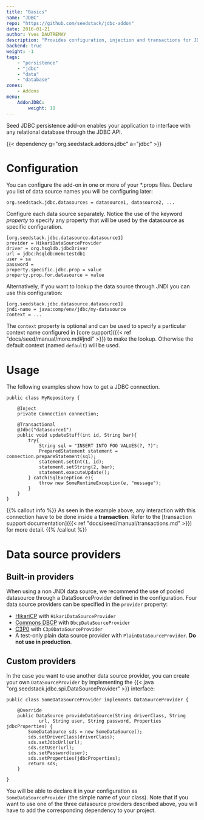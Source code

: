 ```yaml
---
title: "Basics"
name: "JDBC"
repo: "https://github.com/seedstack/jdbc-addon"
date: 2016-01-21
author: Yves DAUTREMAY
description: "Provides configuration, injection and transactions for JDBC datasources."
backend: true
weight: -1
tags:
    - "persistence"
    - "jdbc"
    - "data"
    - "database"
zones:
    - Addons
menu:
    AddonJDBC:
        weight: 10
---
```


Seed JDBC persistence add-on enables your application to interface with any relational database through the JDBC API. 

{{< dependency g="org.seedstack.addons.jdbc" a="jdbc" >}}

# Configuration

You can configure the add-on in one or more of your \*.props files. Declare you list of data source names you will be 
configuring later:

    org.seedstack.jdbc.datasources = datasource1, datasource2, ...
    
Configure each data source separately. Notice the use of the keyword *property* to specify any property that will be 
used by the datasource as specific configuration.

    [org.seedstack.jdbc.datasource.datasource1]
    provider = HikariDataSourceProvider
    driver = org.hsqldb.jdbcDriver
    url = jdbc:hsqldb:mem:testdb1
    user = sa
    password =
    property.specific.jdbc.prop = value
    property.prop.for.datasource = value

Alternatively, if you want to lookup the data source through JNDI you can use this configuration:

    [org.seedstack.jdbc.datasource.datasource1]
    jndi-name = java:comp/env/jdbc/my-datasource
    context = ...
    
The `context` property is optional and can be used to specify a particular context name configured in 
[core support]({{< ref "docs/seed/manual/more.md#jndi" >}}) to make the lookup. Otherwise the default context (named `default`) will be used.
    
# Usage

The following examples show how to get a JDBC connection. 
    
    public class MyRepository {

        @Inject
        private Connection connection;

        @Transactional
        @Jdbc("datasource1")
        public void updateStuff(int id, String bar){
            try{
                String sql = "INSERT INTO FOO VALUES(?, ?)";
                PreparedStatement statement = connection.prepareStatement(sql);
                statement.setInt(1, id);
                statement.setString(2, bar);
                statement.executeUpdate();
            } catch(SqlException e){
                throw new SomeRuntimeException(e, "message");
            }
        }
    }
    
{{% callout info %}}
As seen in the example above, any interaction with this connection have to be done inside a **transaction**. Refer to the [transaction support documentation]({{< ref "docs/seed/manual/transactions.md" >}}) for more detail.
{{% /callout %}}

# Data source providers

## Built-in providers

When using a non JNDI data source, we recommend the use of pooled datasource through a DataSourceProvider defined in the 
configuration. Four data source providers can be specified in the `provider` property:

* [HikariCP](http://brettwooldridge.github.io/HikariCP/) with `HikariDataSourceProvider`
* [Commons DBCP](http://commons.apache.org/proper/commons-dbcp/) with `DbcpDataSourceProvider`
* [C3P0](http://www.mchange.com/projects/c3p0/) with `C3p0DataSourceProvider`
* A test-only plain data source provider with `PlainDataSourceProvider`. **Do not use in production**.

## Custom providers

In the case you want to use another data source provider, you can create your own `DataSourceProvider` by implementing the {{< java "org.seedstack.jdbc.spi.DataSourceProvider" >}} interface:

    public class SomeDataSourceProvider implements DataSourceProvider {
    
        @Override
        public DataSource provideDataSource(String driverClass, String
                url, String user, String password, Properties jdbcProperties) {
            SomeDataSource sds = new SomeDataSource();
            sds.setDriverClass(driverClass);
            sds.setJdbcUrl(url);
            sds.setUser(url);
            sds.setPassword(user);
            sds.setProperties(jdbcProperties);
            return sds;
        }
    
    }
    
You will be able to declare it in your configuration as `SomeDataSourceProvider` (the simple name of your class). Note 
that if you want to use one of the three datasource providers described above, you will have to add the corresponding 
dependency to your project.
